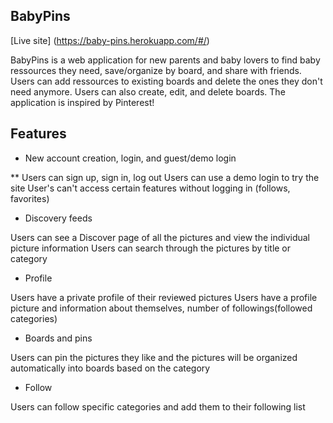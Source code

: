 ## BabyPins

[Live site] (https://baby-pins.herokuapp.com/#/)

BabyPins is a web application for new parents and baby lovers to find baby ressources they need, save/organize by board, and share with friends. Users can add ressources to existing boards and delete the ones they don't need anymore. Users can also create, edit, and delete boards. The application is inspired by Pinterest!

## Features

* New account creation, login, and guest/demo login

** Users can sign up, sign in, log out Users can use a demo login to try the site User's can't access certain features without logging in (follows, favorites)

* Discovery feeds

Users can see a Discover page of all the pictures and view the individual picture information Users can search through the pictures by title or category

* Profile

Users have a private profile of their reviewed pictures Users have a profile picture and information about themselves, number of followings(followed categories)

* Boards and pins

Users can pin the pictures they like and the pictures will be organized automatically into boards based on the category

* Follow

Users can follow specific categories and add them to their following list

